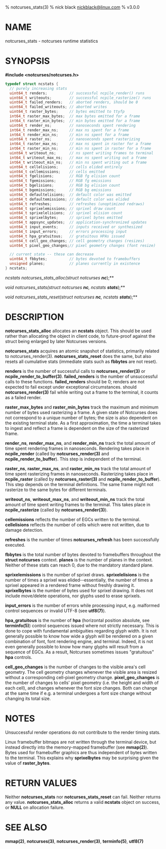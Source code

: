% notcurses_stats(3)
% nick black <nickblack@linux.com>
% v3.0.0

# NAME

notcurses_stats - notcurses runtime statistics

# SYNOPSIS

**#include <notcurses/notcurses.h>**

```c
typedef struct ncstats {
  // purely increasing stats
  uint64_t renders;          // successful ncpile_render() runs
  uint64_t writeouts;        // successful ncpile_rasterize() runs
  uint64_t failed_renders;   // aborted renders, should be 0
  uint64_t failed_writeouts; // aborted writes
  uint64_t raster_bytes;     // bytes emitted to ttyfp
  int64_t raster_max_bytes;  // max bytes emitted for a frame
  int64_t raster_min_bytes;  // min bytes emitted for a frame
  uint64_t render_ns;        // nanoseconds spent rendering
  int64_t render_max_ns;     // max ns spent for a frame
  int64_t render_min_ns;     // min ns spent for a frame
  uint64_t raster_ns;        // nanoseconds spent rasterizing
  int64_t raster_max_ns;     // max ns spent in raster for a frame
  int64_t raster_min_ns;     // min ns spent in raster for a frame
  uint64_t writeout_ns;      // ns spent writing frames to terminal
  int64_t writeout_max_ns;   // max ns spent writing out a frame
  int64_t writeout_min_ns;   // min ns spent writing out a frame
  uint64_t cellelisions;     // cells elided entirely
  uint64_t cellemissions;    // cells emitted
  uint64_t fgelisions;       // RGB fg elision count
  uint64_t fgemissions;      // RGB fg emissions
  uint64_t bgelisions;       // RGB bg elision count
  uint64_t bgemissions;      // RGB bg emissions
  uint64_t defaultelisions;  // default color was emitted
  uint64_t defaultemissions; // default color was elided
  uint64_t refreshes;        // refreshes (unoptimized redraws)
  uint64_t sprixelemissions; // sprixel draw count
  uint64_t sprixelelisions;  // sprixel elision count
  uint64_t sprixelbytes;     // sprixel bytes emitted
  uint64_t appsync_updates;  // application-synchronized updates
  uint64_t input_events;     // inputs received or synthesized
  uint64_t input_errors;     // errors processing input
  uint64_t hpa_gratuitous;   // gratuitous HPAs issued
  uint64_t cell_geo_changes; // cell geometry changes (resizes)
  uint64_t pixel_geo_changes;// pixel geometry changes (font resize)

  // current state -- these can decrease
  uint64_t fbbytes;          // bytes devoted to framebuffers
  unsigned planes;           // planes currently in existence
} ncstats;
```

**ncstats* notcurses_stats_alloc(struct notcurses* ***nc***);**

**void notcurses_stats(struct notcurses* ***nc***, ncstats* ***stats***);**

**void notcurses_stats_reset(struct notcurses* ***nc***, ncstats* ***stats***);**

# DESCRIPTION

**notcurses_stats_alloc** allocates an **ncstats** object. This should be used
rather than allocating the object in client code, to future-proof against
the struct being enlarged by later Notcurses versions.

**notcurses_stats** acquires an atomic snapshot of statistics, primarily
related to notcurses_render(3). **notcurses_stats_reset** does the same, but
also resets all cumulative stats (immediate stats such as **fbbytes** are not
reset).

**renders** is the number of successful calls to **notcurses_render(3)**
or **ncpile_render_to_buffer(3)**. **failed_renders** is the number of
unsuccessful calls to these functions. **failed_renders** should be 0;
renders are not expected to fail except under exceptional circumstances.
should **notcurses_render(3)** fail while writing out a frame to the terminal,
it counts as a failed render.

**raster_max_bytes** and **raster_min_bytes** track the maximum and minimum
number of bytes used rasterizing a frame. A given state of Notcurses does not
correspond to a unique number of bytes; the size is also dependent on the
existing terminal state. As a first approximation, the time a terminal takes to
ingest and reflect a frame is dependent on the size of the rasterized frame.

**render_ns**, **render_max_ns**, and **render_min_ns** track the total
amount of time spent rendering frames in nanoseconds. Rendering
takes place in **ncpile_render** (called by **notcurses_render(3)** and
**ncpile_render_to_buffer**). This step is independent of the terminal.

**raster_ns**, **raster_max_ns**, and **raster_min_ns** track the total
amount of time spent rasterizing frames in nanoseconds. Rasterizing
takes place in **ncpile_raster** (called by **notcurses_raster(3)** and
**ncpile_render_to_buffer**). This step depends on the terminal definitions.
The same frame might not rasterize to the same bytes for different terminals.

**writeout_ns**, **writeout_max_ns**, and **writeout_min_ns** track the total
amount of time spent writing frames to the terminal. This takes place in
**ncpile_rasterize** (called by **notcurses_render(3)**).

**cellemissions** reflects the number of EGCs written to the terminal.
**cellelisions** reflects the number of cells which were not written, due to
damage detection.

**refreshes** is the number of times **notcurses_refresh** has been
successfully executed.

**fbbytes** is the total number of bytes devoted to framebuffers throughout
the **struct notcurses** context. **planes** is the number of planes in the
context. Neither of these stats can reach 0, due to the mandatory standard
plane.

**sprixelemissions** is the number of sprixel draws. **sprixelelisions** is
the number of times a sprixel was elided--essentially, the number of times
a sprixel appeared in a rendered frame without freshly drawing it.
**sprixelbytes** is the number of bytes used for sprixel drawing. It does not
include move/delete operations, nor glyphs used to erase sprixels.

**input_errors** is the number of errors while processing input, e.g.
malformed control sequences or invalid UTF-8 (see **utf8(7)**).

**hpa_gratuitous** is the number of **hpa** (horizontal position absolute,
see **terminfo(5)**) control sequences issued where not strictly necessary.
This is done to cope with fundamental ambiguities regarding glyph
width. It is not generally possible to know how wide a glyph will be rendered
on a given combination of font, font rendering engine, and terminal. Indeed, it
is not even generally possible to know how many glyphs will result from a
sequence of EGCs. As a result, Notcurses sometimes issues "gratuitous" **hpa**
controls.

**cell_geo_changes** is the number of changes to the visible area's cell
geometry. The cell geometry changes whenever the visible area is resized
without a corresponding cell-pixel geometry change. **pixel_geo_changes**
is the number of changes to cells' pixel geometry (i.e. the height and
width of each cell), and changes whenever the font size changes. Both can
change at the same time if e.g. a terminal undergoes a font size change
without changing its total size.

# NOTES

Unsuccessful render operations do not contribute to the render timing stats.

Linux framebuffer bitmaps are not written through the terminal device, but
instead directly into the memory-mapped framebuffer (see **mmap(2)**). Bytes
used for framebuffer graphics are thus independent of bytes written to the
terminal. This explains why **sprixelbytes** may be surprising given the
value of **raster_bytes**.

# RETURN VALUES

Neither **notcurses_stats** nor **notcurses_stats_reset** can fail. Neither
returns any value. **notcurses_stats_alloc** returns a valid **ncstats**
object on success, or **NULL** on allocation failure.

# SEE ALSO

**mmap(2)**,
**notcurses(3)**,
**notcurses_render(3)**,
**terminfo(5)**,
**utf8(7)**
